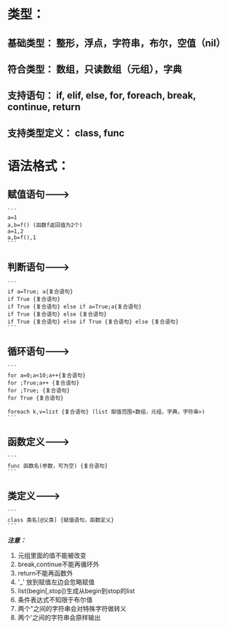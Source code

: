 # 类型：
## 基础类型： 整形，浮点，字符串，布尔，空值（nil）
## 符合类型： 数组，只读数组（元组），字典<br>
## 支持语句： if, elif, else, for, foreach, break, continue, return
## 支持类型定义： class, func

# 语法格式：
## 赋值语句--->
	```
	a=1
	a,b=f() (函数f返回值为2个)
	a=1,2
	a,b=f(),1
	```

## 判断语句---><br>
	```
	if a=True; a{复合语句}
	if True {复合语句}
	if True {复合语句} else if a=True;a{复合语句}
	if True {复合语句} else {复合语句}
	if True {复合语句} else if True {复合语句} else {复合语句}
	```

## 循环语句---><br>
	```
	for a=0;a<10;a++{复合语句}
	for ;True;a++ {复合语句}
	for ;True; {复合语句}
	for True {复合语句}

	foreach k,v=list {复合语句} (list 取值范围<数组，元组，字典，字符串>)
	```

## 函数定义---><br>
	```
	func 函数名(参数，可为空) {复合语句}
	```

## 类定义---><br>
	```
	class 类名[@父类] {赋值语句，函数定义}
	```


***注意：***
1. 元组里面的值不能被改变
2. break,continue不能再循环外
3. return不能再函数外
4. '_' 放到赋值左边会忽略赋值
5. list(begin[,stop])生成从begin到stop的list
6. 条件表达式不知限于布尔值
7. 两个"之间的字符串会对特殊字符做转义
8. 两个'之间的字符串会原样输出